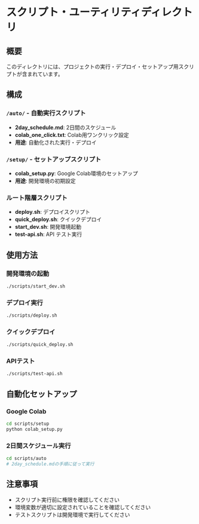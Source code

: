 # スクリプト・ユーティリティディレクトリ

## 概要
このディレクトリには、プロジェクトの実行・デプロイ・セットアップ用スクリプトが含まれています。

## 構成

### `/auto/` - 自動実行スクリプト
- **2day_schedule.md**: 2日間のスケジュール
- **colab_one_click.txt**: Colab用ワンクリック設定
- **用途**: 自動化された実行・デプロイ

### `/setup/` - セットアップスクリプト
- **colab_setup.py**: Google Colab環境のセットアップ
- **用途**: 開発環境の初期設定

### ルート階層スクリプト
- **deploy.sh**: デプロイスクリプト
- **quick_deploy.sh**: クイックデプロイ
- **start_dev.sh**: 開発環境起動
- **test-api.sh**: API テスト実行

## 使用方法

### 開発環境の起動
```bash
./scripts/start_dev.sh
```

### デプロイ実行
```bash
./scripts/deploy.sh
```

### クイックデプロイ
```bash
./scripts/quick_deploy.sh
```

### APIテスト
```bash
./scripts/test-api.sh
```

## 自動化セットアップ

### Google Colab
```bash
cd scripts/setup
python colab_setup.py
```

### 2日間スケジュール実行
```bash
cd scripts/auto
# 2day_schedule.mdの手順に従って実行
```

## 注意事項
- スクリプト実行前に権限を確認してください
- 環境変数が適切に設定されていることを確認してください
- テストスクリプトは開発環境で実行してください
